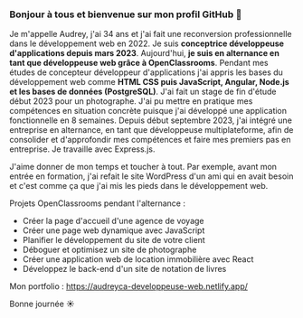 ### Bonjour à tous et bienvenue sur mon profil GitHub 👋

Je m'appelle Audrey, j'ai 34 ans et j'ai fait une reconversion professionnelle dans le développement web en 2022.
Je suis **conceptrice développeuse d'applications depuis mars 2023**. Aujourd'hui, **je suis en alternance en tant que développeuse web grâce à OpenClassrooms**.
Pendant mes études de concepteur développeur d'applications j'ai appris les bases du développement web comme **HTML CSS puis JavaScript, Angular, Node.js et les bases de données (PostgreSQL)**. J'ai fait un stage de fin d'étude début 2023 pour un photographe. J'ai pu mettre en pratique mes compétences en situation concrète puisque j'ai développé une application fonctionnelle en 8 semaines.
Depuis début septembre 2023, j'ai intégré une entreprise en alternance, en tant que développeuse multiplateforme, afin de consolider et d'approfondir mes compétences et faire mes premiers pas en entreprise. Je travaille avec Express.js.

J'aime donner de mon temps et toucher à tout. Par exemple, avant mon entrée en formation, j'ai refait le site WordPress d'un ami qui en avait besoin et c'est comme ça que j'ai mis les pieds dans le développement web.

Projets OpenClassrooms pendant l'alternance :
- Créer la page d'accueil d'une agence de voyage
- Créer une page web dynamique avec JavaScript
- Planifier le développement du site de votre client
- Déboguer et optimisez un site de photographe
- Créer une application web de location immobilière avec React
- Développez le back-end d'un site de notation de livres

Mon portfolio : https://audreyca-developpeuse-web.netlify.app/

Bonne journée ☀️
